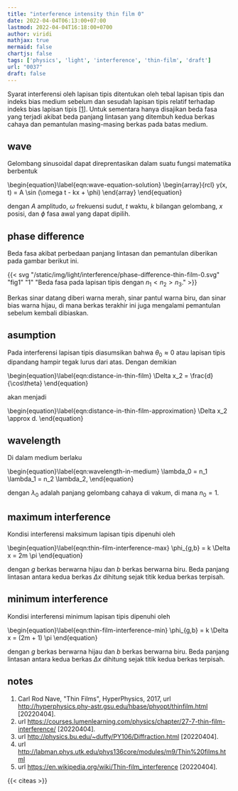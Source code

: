 ```yaml
---
title: "interference intensity thin film 0"
date: 2022-04-04T06:13:00+07:00
lastmod: 2022-04-04T16:18:00+0700
author: viridi
mathjax: true
mermaid: false
chartjs: false
tags: ['physics', 'light', 'interference', 'thin-film', 'draft']
url: "0037"
draft: false
---
```

Syarat interferensi oleh lapisan tipis ditentukan oleh tebal lapisan tipis dan indeks bias medium sebelum dan sesudah lapisan tipis relatif terhadap indeks bias lapisan tipis [[1](#r01)]. Untuk sementara hanya disajikan beda fasa yang terjadi akibat beda panjang lintasan yang ditembuh kedua berkas cahaya dan pemantulan masing-masing berkas pada batas medium.


## wave
Gelombang sinusoidal dapat direprentasikan dalam suatu fungsi matematika berbentuk

\begin{equation}\label{eqn:wave-equation-solution}
\begin{array}{rcl}
y(x, t) =  A \sin (\omega t - kx + \phi)
\end{array}
\end{equation}

dengan $A$ amplitudo, $\omega$ frekuensi sudut, $t$ waktu, $k$ bilangan gelombang, $x$ posisi, dan $\phi$ fasa awal yang dapat dipilih.


## phase difference
Beda fasa akibat perbedaan panjang lintasan dan pemantulan diberikan pada gambar berikut ini.

{{< svg "/static/img/light/interference/phase-difference-thin-film-0.svg" "fig1" "1" "Beda fasa pada lapisan tipis dengan $n_1 < n_2 > n_3$." >}}

Berkas sinar datang diberi warna merah, sinar pantul warna biru, dan sinar bias warna hijau, di mana berkas terakhir ini juga mengalami pemantulan sebelum kembali dibiaskan.


## asumption
Pada interferensi lapisan tipis diasumsikan bahwa $\theta_0 \approx 0$ atau lapisan tipis dipandang hampir tegak lurus dari atas. Dengan demikian

\begin{equation}\label{eqn:distance-in-thin-film}
\Delta x_2 = \frac{d}{\cos\theta}
\end{equation}

akan menjadi

\begin{equation}\label{eqn:distance-in-thin-film-approximation}
\Delta x_2 \approx d.
\end{equation}


## wavelength
Di dalam medium berlaku

\begin{equation}\label{eqn:wavelength-in-medium}
\lambda_0 = n_1 \lambda_1 =  n_2 \lambda_2,
\end{equation}

dengan $\lambda_0$ adalah panjang gelombang cahaya di vakum, di mana $n_0 = 1$.


## maximum interference
Kondisi interferensi maksimum lapisan tipis dipenuhi oleh

\begin{equation}\label{eqn:thin-film-interference-max}
\phi_{g,b} = k \Delta x = 2m \pi
\end{equation}

dengan $g$ berkas berwarna hijau dan $b$ berkas berwarna biru. Beda panjang lintasan antara kedua berkas $\Delta x$ dihitung sejak titik kedua berkas terpisah.


## minimum interference
Kondisi interferensi minimum lapisan tipis dipenuhi oleh

\begin{equation}\label{eqn:thin-film-interference-min}
\phi_{g,b} = k \Delta x = (2m + 1) \pi
\end{equation}

dengan $g$ berkas berwarna hijau dan $b$ berkas berwarna biru. Beda panjang lintasan antara kedua berkas $\Delta x$ dihitung sejak titik kedua berkas terpisah.


## notes
1. <a name='r01'></a>Carl Rod Nave, "Thin Films", HyperPhysics, 2017, url <http://hyperphysics.phy-astr.gsu.edu/hbase/phyopt/thinfilm.html> [20220404].
2. url <https://courses.lumenlearning.com/physics/chapter/27-7-thin-film-interference/> [20220404].
3. url <http://physics.bu.edu/~duffy/PY106/Diffraction.html> [20220404].
4. url <http://labman.phys.utk.edu/phys136core/modules/m9/Thin%20films.html>
5. url <https://en.wikipedia.org/wiki/Thin-film_interference> [20220404].

{{< citeas >}}

